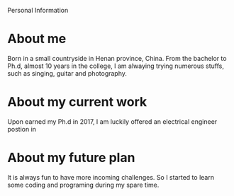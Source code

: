 Personal Information
# About me
Born in a small countryside in Henan province, China. From the bachelor to Ph.d, almost 10 years in the college, I am alwaying trying numerous stuffs, such as singing, guitar and photography.
# About my current work
Upon earned my Ph.d in 2017, I am luckily offered an electrical engineer postion in 

# About my future plan
It is always fun to have more incoming challenges. So I started to learn some coding and programing during my spare time.

